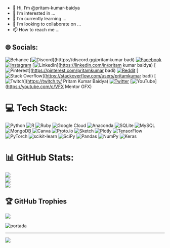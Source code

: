 - 👋 Hi, I’m @pritam-kumar-baidya
- 👀 I’m interested in ...
- 🌱 I’m currently learning ...
- 💞️ I’m looking to collaborate on ...
- 📫 How to reach me ...


## 🌐 Socials:
![Behance](https://img.shields.io/badge/Behance-1769ff?logo=behance&logoColor=white)
[![Discord](https://img.shields.io/badge/Discord-%237289DA.svg?logo=discord&logoColor=white)](htttps://discord.gg/pritamkumar badi) [![Facebook](https://img.shields.io/badge/Facebook-%231877F2.svg?logo=Facebook&logoColor=white)](https://facebook.com/pritamkumarbadi.1) [![Instagram](https://img.shields.io/badge/Instagram-%23E4405F.svg?logo=Instagram&logoColor=white)](https://instagram.com/pritam_kumar_baidya) [![LinkedIn](https://img.shields.io/badge/LinkedIn-%230077B5.svg?logo=linkedin&logoColor=white)](https://linkedin.com/in/pritam kumar baidya) [![Pinterest](https://img.shields.io/badge/Pinterest-%23E60023.svg?logo=Pinterest&logoColor=white)](https://pinterest.com/pritamkumar badi) [![Reddit](https://img.shields.io/badge/Reddit-%23FF4500.svg?logo=Reddit&logoColor=white)](https://reddit.com/user/pritamkumarbadi) [![Stack Overflow](https://img.shields.io/badge/-Stackoverflow-FE7A16?logo=stack-overflow&logoColor=white)](https://stackoverflow.com/users/pritamkumar badi) [![Twitch](https://img.shields.io/badge/Twitch-%239146FF.svg?logo=Twitch&logoColor=white)](https://twitch.tv/ Pritam Kumar Baidya) [![Twitter](https://img.shields.io/badge/Twitter-%231DA1F2.svg?logo=Twitter&logoColor=white)](https://twitter.com/PritamKumarBai4) [![YouTube](https://img.shields.io/badge/YouTube-%23FF0000.svg?logo=YouTube&logoColor=white)](https://youtube.com/c/VFX Mentor GFX) 

# 💻 Tech Stack:
![Python](https://img.shields.io/badge/python-3670A0?style=for-the-badge&logo=python&logoColor=ffdd54) ![R](https://img.shields.io/badge/r-%23276DC3.svg?style=for-the-badge&logo=r&logoColor=white) ![Ruby](https://img.shields.io/badge/ruby-%23CC342D.svg?style=for-the-badge&logo=ruby&logoColor=white) ![Google Cloud](https://img.shields.io/badge/Google%20Cloud-%234285F4.svg?style=for-the-badge&logo=google-cloud&logoColor=white) ![Anaconda](https://img.shields.io/badge/Anaconda-%2344A833.svg?style=for-the-badge&logo=anaconda&logoColor=white) ![SQLite](https://img.shields.io/badge/sqlite-%2307405e.svg?style=for-the-badge&logo=sqlite&logoColor=white) ![MySQL](https://img.shields.io/badge/mysql-%2300f.svg?style=for-the-badge&logo=mysql&logoColor=white) ![MongoDB](https://img.shields.io/badge/MongoDB-%234ea94b.svg?style=for-the-badge&logo=mongodb&logoColor=white) ![Canva](https://img.shields.io/badge/Canva-%2300C4CC.svg?style=for-the-badge&logo=Canva&logoColor=white) ![Proto.io](https://img.shields.io/badge/Proto.io-161637?style=for-the-badge&logo=proto.io&logoColor=00e5ff) ![Sketch](https://img.shields.io/badge/Sketch-FFB387?style=for-the-badge&logo=sketch&logoColor=black) ![Plotly](https://img.shields.io/badge/Plotly-%233F4F75.svg?style=for-the-badge&logo=plotly&logoColor=white) ![TensorFlow](https://img.shields.io/badge/TensorFlow-%23FF6F00.svg?style=for-the-badge&logo=TensorFlow&logoColor=white) ![PyTorch](https://img.shields.io/badge/PyTorch-%23EE4C2C.svg?style=for-the-badge&logo=PyTorch&logoColor=white) ![scikit-learn](https://img.shields.io/badge/scikit--learn-%23F7931E.svg?style=for-the-badge&logo=scikit-learn&logoColor=white) ![SciPy](https://img.shields.io/badge/SciPy-%230C55A5.svg?style=for-the-badge&logo=scipy&logoColor=%white) ![Pandas](https://img.shields.io/badge/pandas-%23150458.svg?style=for-the-badge&logo=pandas&logoColor=white) ![NumPy](https://img.shields.io/badge/numpy-%23013243.svg?style=for-the-badge&logo=numpy&logoColor=white) ![Keras](https://img.shields.io/badge/Keras-%23D00000.svg?style=for-the-badge&logo=Keras&logoColor=white)
# 📊 GitHub Stats:
![](https://github-readme-stats.vercel.app/api?username=pritam-kumar-baidya&theme=dark&hide_border=false&include_all_commits=true&count_private=false)<br/>
![](https://github-readme-streak-stats.herokuapp.com/?user=pritam-kumar-baidya&theme=dark&hide_border=false)<br/>
![](https://github-readme-stats.vercel.app/api/top-langs/?username=pritam-kumar-baidya&theme=dark&hide_border=false&include_all_commits=true&count_private=false&layout=compact)

## 🏆 GitHub Trophies
![](https://github-profile-trophy.vercel.app/?username=pritam-kumar-baidya&theme=radical&no-frame=false&no-bg=true&margin-w=4)

![portada](https://user-images.githubusercontent.com/88688762/164949956-93e1e806-3f07-4ecb-b2df-8489cff3bc8c.jpg)

---
[![](https://visitcount.itsvg.in/api?id=pritam-kumar-baidya&icon=4&color=0)](https://visitcount.itsvg.in)
